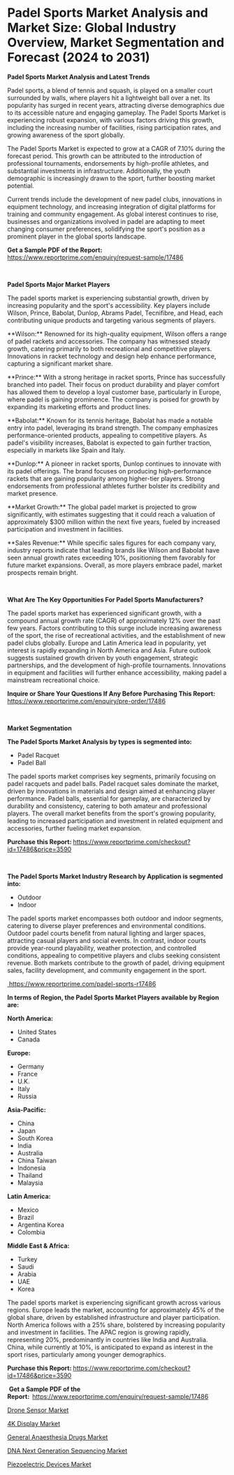 <p><h1>Padel Sports Market Analysis and Market Size: Global Industry Overview, Market Segmentation and Forecast (2024 to 2031)</h1></p><p><strong>Padel Sports Market Analysis and Latest Trends</strong></p>
<p><p>Padel sports, a blend of tennis and squash, is played on a smaller court surrounded by walls, where players hit a lightweight ball over a net. Its popularity has surged in recent years, attracting diverse demographics due to its accessible nature and engaging gameplay. The Padel Sports Market is experiencing robust expansion, with various factors driving this growth, including the increasing number of facilities, rising participation rates, and growing awareness of the sport globally. </p><p>The Padel Sports Market is expected to grow at a CAGR of 7.10% during the forecast period. This growth can be attributed to the introduction of professional tournaments, endorsements by high-profile athletes, and substantial investments in infrastructure. Additionally, the youth demographic is increasingly drawn to the sport, further boosting market potential. </p><p>Current trends include the development of new padel clubs, innovations in equipment technology, and increasing integration of digital platforms for training and community engagement. As global interest continues to rise, businesses and organizations involved in padel are adapting to meet changing consumer preferences, solidifying the sport's position as a prominent player in the global sports landscape.</p></p>
<p><strong>Get a Sample PDF of the Report:&nbsp;</strong> <a href="https://www.reportprime.com/enquiry/request-sample/17486?utm_campaign=1159&utm_medium=2&utm_source=Github&utm_content=ia&utm_term=19112024&utm_id=padel-sports">https://www.reportprime.com/enquiry/request-sample/17486</a></p>
<p>&nbsp;</p>
<p><strong>Padel Sports Major Market Players</strong></p>
<p><p>The padel sports market is experiencing substantial growth, driven by increasing popularity and the sport's accessibility. Key players include Wilson, Prince, Babolat, Dunlop, Abrams Padel, Tecnifibre, and Head, each contributing unique products and targeting various segments of players.</p><p>**Wilson:** Renowned for its high-quality equipment, Wilson offers a range of padel rackets and accessories. The company has witnessed steady growth, catering primarily to both recreational and competitive players. Innovations in racket technology and design help enhance performance, capturing a significant market share.</p><p>**Prince:** With a strong heritage in racket sports, Prince has successfully branched into padel. Their focus on product durability and player comfort has allowed them to develop a loyal customer base, particularly in Europe, where padel is gaining prominence. The company is poised for growth by expanding its marketing efforts and product lines.</p><p>**Babolat:** Known for its tennis heritage, Babolat has made a notable entry into padel, leveraging its brand strength. The company emphasizes performance-oriented products, appealing to competitive players. As padel's visibility increases, Babolat is expected to gain further traction, especially in markets like Spain and Italy.</p><p>**Dunlop:** A pioneer in racket sports, Dunlop continues to innovate with its padel offerings. The brand focuses on producing high-performance rackets that are gaining popularity among higher-tier players. Strong endorsements from professional athletes further bolster its credibility and market presence.</p><p>**Market Growth:** The global padel market is projected to grow significantly, with estimates suggesting that it could reach a valuation of approximately $300 million within the next five years, fueled by increased participation and investment in facilities.</p><p>**Sales Revenue:** While specific sales figures for each company vary, industry reports indicate that leading brands like Wilson and Babolat have seen annual growth rates exceeding 10%, positioning them favorably for future market expansions. Overall, as more players embrace padel, market prospects remain bright.</p></p>
<p>&nbsp;</p>
<p><strong>What Are The Key Opportunities For Padel Sports Manufacturers?</strong></p>
<p><p>The padel sports market has experienced significant growth, with a compound annual growth rate (CAGR) of approximately 12% over the past few years. Factors contributing to this surge include increasing awareness of the sport, the rise of recreational activities, and the establishment of new padel clubs globally. Europe and Latin America lead in popularity, yet interest is rapidly expanding in North America and Asia. Future outlook suggests sustained growth driven by youth engagement, strategic partnerships, and the development of high-profile tournaments. Innovations in equipment and facilities will further enhance accessibility, making padel a mainstream recreational choice.</p></p>
<p><strong>Inquire or Share Your Questions If Any Before Purchasing This Report:</strong> <a href="https://www.reportprime.com/enquiry/pre-order/17486?utm_campaign=1159&utm_medium=2&utm_source=Github&utm_content=ia&utm_term=19112024&utm_id=padel-sports">https://www.reportprime.com/enquiry/pre-order/17486</a></p>
<p>&nbsp;</p>
<p><strong>Market Segmentation</strong></p>
<p><strong>The Padel Sports Market Analysis by types is segmented into:</strong></p>
<p><ul><li>Padel Racquet</li><li>Padel Ball</li></ul></p>
<p><p>The padel sports market comprises key segments, primarily focusing on padel racquets and padel balls. Padel racquet sales dominate the market, driven by innovations in materials and design aimed at enhancing player performance. Padel balls, essential for gameplay, are characterized by durability and consistency, catering to both amateur and professional players. The overall market benefits from the sport's growing popularity, leading to increased participation and investment in related equipment and accessories, further fueling market expansion.</p></p>
<p><strong>Purchase this Report:&nbsp;</strong><a href="https://www.reportprime.com/checkout?id=17486&price=3590&utm_campaign=1159&utm_medium=2&utm_source=Github&utm_content=ia&utm_term=19112024&utm_id=padel-sports">https://www.reportprime.com/checkout?id=17486&price=3590</a></p>
<p>&nbsp;</p>
<p><strong>The Padel Sports Market Industry Research by Application is segmented into:</strong></p>
<p><ul><li>Outdoor</li><li>Indoor</li></ul></p>
<p><p>The padel sports market encompasses both outdoor and indoor segments, catering to diverse player preferences and environmental conditions. Outdoor padel courts benefit from natural lighting and larger spaces, attracting casual players and social events. In contrast, indoor courts provide year-round playability, weather protection, and controlled conditions, appealing to competitive players and clubs seeking consistent revenue. Both markets contribute to the growth of padel, driving equipment sales, facility development, and community engagement in the sport.</p></p>
<p><a href="https://www.reportprime.com/padel-sports-r17486?utm_campaign=1159&utm_medium=2&utm_source=Github&utm_content=ia&utm_term=19112024&utm_id=padel-sports">&nbsp;https://www.reportprime.com/padel-sports-r17486</a></p>
<p><strong>In terms of Region, the Padel Sports Market Players available by Region are:</strong></p>
<p>
    <p> <strong> North America: </strong>
        <ul>
            <li>United States</li>
            <li>Canada</li>
        </ul>
        </p> 
    <p> <strong> Europe: </strong>
        <ul>
            <li>Germany</li>
            <li>France</li>
            <li>U.K.</li>
            <li>Italy</li>
            <li>Russia</li>
        </ul>
        </p> 
    <p> <strong> Asia-Pacific: </strong>
        <ul>
            <li>China</li>
            <li>Japan</li>
            <li>South Korea</li>
            <li>India</li>
            <li>Australia</li>
            <li>China Taiwan</li>
            <li>Indonesia</li>
            <li>Thailand</li>
            <li>Malaysia</li>
        </ul>
        </p> 
    <p> <strong> Latin America: </strong>
        <ul>
            <li>Mexico</li>
            <li>Brazil</li>
            <li>Argentina Korea</li>
            <li>Colombia</li>
        </ul>
        </p> 
    <p> <strong> Middle East & Africa: </strong>
        <ul>
            <li>Turkey</li>
            <li>Saudi</li>
            <li>Arabia</li>
            <li>UAE</li>
            <li>Korea</li>
        </ul>
    </p>
    </p>
<p><p>The padel sports market is experiencing significant growth across various regions. Europe leads the market, accounting for approximately 45% of the global share, driven by established infrastructure and player participation. North America follows with a 25% share, bolstered by increasing popularity and investment in facilities. The APAC region is growing rapidly, representing 20%, predominantly in countries like India and Australia. China, while currently at 10%, is anticipated to expand as interest in the sport rises, particularly among younger demographics.</p></p>
<p><strong>Purchase this Report: </strong><a href="https://www.reportprime.com/checkout?id=17486&price=3590&utm_campaign=1159&utm_medium=2&utm_source=Github&utm_content=ia&utm_term=19112024&utm_id=padel-sports">https://www.reportprime.com/checkout?id=17486&price=3590</a></p>
<p>&nbsp;<strong>Get a Sample PDF of the Report:&nbsp;&nbsp;</strong><a href="https://www.reportprime.com/enquiry/request-sample/17486?utm_campaign=1159&utm_medium=2&utm_source=Github&utm_content=ia&utm_term=19112024&utm_id=padel-sports">https://www.reportprime.com/enquiry/request-sample/17486</a></p>
<p><strong></strong></p>
<p><p><a href="https://www.linkedin.com/pulse/driving-forces-global-drone-sensor-market-trends-applications-7ma4f?utm_campaign=1159&utm_medium=2&utm_source=Github&utm_content=ia&utm_term=19112024&utm_id=padel-sports">Drone Sensor Market</a></p><p><a href="https://www.linkedin.com/pulse/4k-display-market-revolution-2024-2031-trends-shaping-xr8jf?utm_campaign=1159&utm_medium=2&utm_source=Github&utm_content=ia&utm_term=19112024&utm_id=padel-sports">4K Display Market</a></p><p><a href="https://issuu.com/reportprime-2/docs/general-anaesthesia-drugs-market-si_a612134f069de6?utm_campaign=1159&utm_medium=2&utm_source=Github&utm_content=ia&utm_term=19112024&utm_id=padel-sports">General Anaesthesia Drugs Market</a></p><p><a href="https://issuu.com/reportprime-2/docs/dna-next-generation-sequencing-mark_cf50af043c502b?utm_campaign=1159&utm_medium=2&utm_source=Github&utm_content=ia&utm_term=19112024&utm_id=padel-sports">DNA Next Generation Sequencing Market</a></p><p><a href="https://www.linkedin.com/pulse/piezoelectric-devices-ecosystem-mapping-innovation-value-nqumf?utm_campaign=1159&utm_medium=2&utm_source=Github&utm_content=ia&utm_term=19112024&utm_id=padel-sports">Piezoelectric Devices Market</a></p></p>